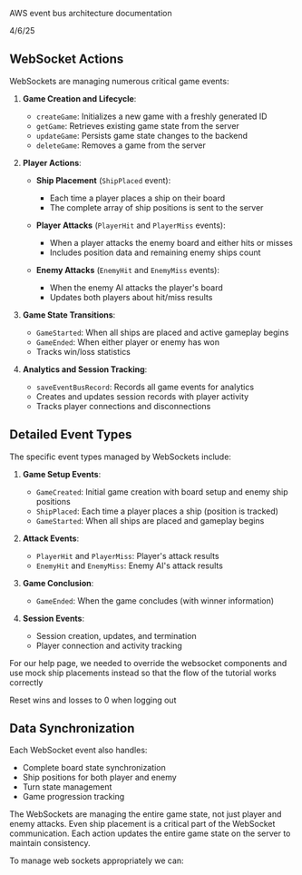 AWS event bus architecture documentation 

4/6/25 

## WebSocket Actions
WebSockets are managing numerous critical game events:

1. **Game Creation and Lifecycle**:
   - `createGame`: Initializes a new game with a freshly generated ID
   - `getGame`: Retrieves existing game state from the server
   - `updateGame`: Persists game state changes to the backend
   - `deleteGame`: Removes a game from the server

2. **Player Actions**:
   - **Ship Placement** (`ShipPlaced` event):
     - Each time a player places a ship on their board
     - The complete array of ship positions is sent to the server

   - **Player Attacks** (`PlayerHit` and `PlayerMiss` events):
     - When a player attacks the enemy board and either hits or misses
     - Includes position data and remaining enemy ships count

   - **Enemy Attacks** (`EnemyHit` and `EnemyMiss` events):
     - When the enemy AI attacks the player's board
     - Updates both players about hit/miss results

3. **Game State Transitions**:
   - `GameStarted`: When all ships are placed and active gameplay begins
   - `GameEnded`: When either player or enemy has won
   - Tracks win/loss statistics

4. **Analytics and Session Tracking**:
   - `saveEventBusRecord`: Records all game events for analytics
   - Creates and updates session records with player activity
   - Tracks player connections and disconnections

## Detailed Event Types
The specific event types managed by WebSockets include:

1. **Game Setup Events**:
   - `GameCreated`: Initial game creation with board setup and enemy ship positions
   - `ShipPlaced`: Each time a player places a ship (position is tracked)
   - `GameStarted`: When all ships are placed and gameplay begins

2. **Attack Events**:
   - `PlayerHit` and `PlayerMiss`: Player's attack results
   - `EnemyHit` and `EnemyMiss`: Enemy AI's attack results

3. **Game Conclusion**:
   - `GameEnded`: When the game concludes (with winner information)

4. **Session Events**:
   - Session creation, updates, and termination
   - Player connection and activity tracking

For our help page, we needed to override the websocket components and use mock ship placements instead so that the flow of the tutorial works correctly 

Reset wins and losses to 0 when logging out 

## Data Synchronization
Each WebSocket event also handles:
- Complete board state synchronization
- Ship positions for both player and enemy
- Turn state management
- Game progression tracking

The WebSockets are managing the entire game state, not just player and enemy attacks. Even ship placement is a critical part of the WebSocket communication. Each action updates the entire game state on the server to maintain consistency.


To manage web sockets appropriately we can: 


